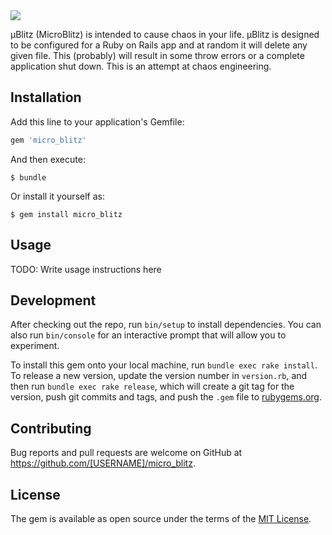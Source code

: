 <img src="https://user-images.githubusercontent.com/8730447/37973653-fe353e56-31a8-11e8-8e7a-9a21d2dcce50.png">

µBlitz (MicroBlitz) is intended to cause chaos in your life. µBlitz is designed to be configured for a Ruby on Rails app and at random it will delete any given file. This (probably) will result in some throw errors or a complete application shut down. This is an attempt at chaos engineering.

## Installation

Add this line to your application's Gemfile:

```ruby
gem 'micro_blitz'
```

And then execute:

    $ bundle

Or install it yourself as:

    $ gem install micro_blitz

## Usage

TODO: Write usage instructions here

## Development

After checking out the repo, run `bin/setup` to install dependencies. You can also run `bin/console` for an interactive prompt that will allow you to experiment.

To install this gem onto your local machine, run `bundle exec rake install`. To release a new version, update the version number in `version.rb`, and then run `bundle exec rake release`, which will create a git tag for the version, push git commits and tags, and push the `.gem` file to [rubygems.org](https://rubygems.org).

## Contributing

Bug reports and pull requests are welcome on GitHub at https://github.com/[USERNAME]/micro_blitz.

## License

The gem is available as open source under the terms of the [MIT License](https://opensource.org/licenses/MIT).
